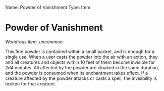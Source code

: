 Name: Powder of Vanishment
Type: Item

# Powder of Vanishment
_Wondrous item, uncommon_

This fine powder is contained within a small packet, and is enough for a single use. When a user casts the powder into the air with an action, they and all creatures and objects within 10 feet of them become invisible for 2d4 minutes. All affected by the powder are cloaked in the same duration, and the powder is consumed when its enchantment takes effect. If a creature affected by the powder attacks or casts a spell, the invisibility is broken for that creature.
